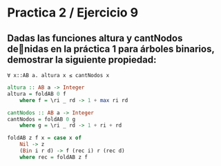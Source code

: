 # Practica 2 / Ejercicio 9 
## Dadas las funciones altura y cantNodos denidas en la práctica 1 para árboles binarios, demostrar la siguiente propiedad:
```
∀ x::AB a. altura x ≤ cantNodos x
```
```hs
altura :: AB a -> Integer
altura = foldAB 0 f
    where f = \ri _ rd -> 1 + max ri rd

cantNodos :: AB a -> Integer
cantNodos = foldAB 0 g
    where g = \ri _ rd -> 1 + ri + rd

foldAB z f x = case x of
    Nil -> z
    (Bin i r d) -> f (rec i) r (rec d)
    where rec = foldAB z f
```
